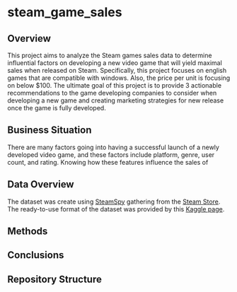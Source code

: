 # steam_game_sales

## Overview

This project aims to analyze the Steam games sales data to determine influential factors on developing a new video game that will yield maximal sales when released on Steam. Specifically, this project focuses on english games that are compatible with windows. Also, the price per unit is focusing on below $100. The ultimate goal of this project is to provide 3 actionable recommendations to the game developing companies to consider when developing a new game and creating marketing strategies for new release once the game is fully developed.

## Business Situation

There are many factors going into having a successful launch of a newly developed video game, and these factors include platform, genre, user count, and rating. Knowing how these features influence the sales of 

## Data Overview

The dataset was create using [SteamSpy](https://nik-davis.github.io/posts/2019/steam-data-collection/) gathering from the [Steam Store](https://store.steampowered.com/). The ready-to-use format of the dataset was provided by this [Kaggle page](https://www.kaggle.com/datasets/nikdavis/steam-store-games).

## Methods



## Conclusions



## Repository Structure